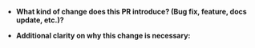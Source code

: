 * **What kind of change does this PR introduce? (Bug fix, feature, docs update, etc.)?**

* **Additional clarity on why this change is necessary:**


